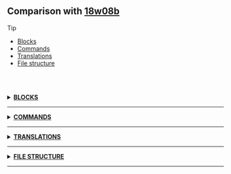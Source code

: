 ## Comparison with [18w08b](https://github.com/PixiGeko/Minecraft-generated-data/tree/18w08b)

> [!TIP]
> - [Blocks](#blocks)
> - [Commands](#commands)
> - [Translations](#translations)
> - [File structure](#file-structure)

<br/><br/>
<details><summary><b><ins>BLOCKS</ins></b><a name="blocks"></a></summary>
<br/>
<details>
<summary>
🗒️ List
</summary>

```diff
+ blue_coral.json
+ dead_coral.json
+ pink_coral.json
+ purple_coral.json
+ red_coral.json
+ yellow_coral.json
```

</details>
</details>
<hr/>
<details><summary><b><ins>COMMANDS</ins></b><a name="commands"></a></summary>
<br/>
<details>
<summary>
locate
</summary>

```diff
+ locate Ocean_Ruin
```

</details>
</details>
<hr/>
<details><summary><b><ins>TRANSLATIONS</ins></b><a name="translations"></a></summary>
<br/>
<details>
<summary>
Keys
</summary>

```diff
+ block.minecraft.blue_coral: Blue coral
+ block.minecraft.dead_coral: Dead coral
+ block.minecraft.pink_coral: Pink coral
+ block.minecraft.purple_coral: Purple coral
+ block.minecraft.red_coral: Red coral
+ block.minecraft.yellow_coral: Yellow coral
+ createWorld.customize.custom.useOceanRuins: Ocean Ruins
```

</details>
</details>
<hr/>
<details><summary><b><ins>FILE STRUCTURE</ins></b><a name="file-structure"></a></summary>
<br/>
<details>
<summary>
data
</summary>

```diff
+ minecraft/loot_tables/chests/underwater_ruin_big.json
+ minecraft/loot_tables/chests/underwater_ruin_small.json
+ minecraft/structures/ruin/big_ruin_warm4.nbt
+ minecraft/structures/ruin/big_ruin_warm5.nbt
+ minecraft/structures/ruin/big_ruin_warm6.nbt
+ minecraft/structures/ruin/big_ruin_warm7.nbt
+ minecraft/structures/ruin/big_ruin1_brick.nbt
+ minecraft/structures/ruin/big_ruin1_cracked.nbt
+ minecraft/structures/ruin/big_ruin1_mossy.nbt
+ minecraft/structures/ruin/big_ruin2_brick.nbt
+ minecraft/structures/ruin/big_ruin2_cracked.nbt
+ minecraft/structures/ruin/big_ruin2_mossy.nbt
+ minecraft/structures/ruin/big_ruin3_brick.nbt
+ minecraft/structures/ruin/big_ruin3_cracked.nbt
+ minecraft/structures/ruin/big_ruin3_mossy.nbt
+ minecraft/structures/ruin/big_ruin8_brick.nbt
+ minecraft/structures/ruin/big_ruin8_cracked.nbt
+ minecraft/structures/ruin/big_ruin8_mossy.nbt
+ minecraft/structures/ruin/ruin_warm1.nbt
+ minecraft/structures/ruin/ruin_warm2.nbt
+ minecraft/structures/ruin/ruin_warm3.nbt
+ minecraft/structures/ruin/ruin_warm4.nbt
+ minecraft/structures/ruin/ruin_warm5.nbt
+ minecraft/structures/ruin/ruin_warm6.nbt
+ minecraft/structures/ruin/ruin_warm7.nbt
+ minecraft/structures/ruin/ruin_warm8.nbt
+ minecraft/structures/ruin/ruin1_brick.nbt
+ minecraft/structures/ruin/ruin1_cracked.nbt
+ minecraft/structures/ruin/ruin1_mossy.nbt
+ minecraft/structures/ruin/ruin2_brick.nbt
+ minecraft/structures/ruin/ruin2_cracked.nbt
+ minecraft/structures/ruin/ruin2_mossy.nbt
+ minecraft/structures/ruin/ruin3_brick.nbt
+ minecraft/structures/ruin/ruin3_cracked.nbt
+ minecraft/structures/ruin/ruin3_mossy.nbt
+ minecraft/structures/ruin/ruin4_brick.nbt
+ minecraft/structures/ruin/ruin4_cracked.nbt
+ minecraft/structures/ruin/ruin4_mossy.nbt
+ minecraft/structures/ruin/ruin5_brick.nbt
+ minecraft/structures/ruin/ruin5_cracked.nbt
+ minecraft/structures/ruin/ruin5_mossy.nbt
+ minecraft/structures/ruin/ruin6_brick.nbt
+ minecraft/structures/ruin/ruin6_cracked.nbt
+ minecraft/structures/ruin/ruin6_mossy.nbt
+ minecraft/structures/ruin/ruin7_brick.nbt
+ minecraft/structures/ruin/ruin7_cracked.nbt
+ minecraft/structures/ruin/ruin7_mossy.nbt
+ minecraft/structures/ruin/ruin8_brick.nbt
+ minecraft/structures/ruin/ruin8_cracked.nbt
+ minecraft/structures/ruin/ruin8_mossy.nbt
+ minecraft/tags/blocks/coral.json
+ minecraft/tags/items/coral.json
```

</details>
<details>
<summary>
assets
</summary>

```diff
+ minecraft/blockstates/blue_coral.json
+ minecraft/blockstates/dead_coral.json
+ minecraft/blockstates/pink_coral.json
+ minecraft/blockstates/purple_coral.json
+ minecraft/blockstates/red_coral.json
+ minecraft/blockstates/yellow_coral.json
+ minecraft/models/block/blue_coral.json
+ minecraft/models/block/dead_coral.json
+ minecraft/models/block/pink_coral.json
+ minecraft/models/block/purple_coral.json
+ minecraft/models/block/red_coral.json
+ minecraft/models/block/yellow_coral.json
+ minecraft/models/item/blue_coral.json
+ minecraft/models/item/dead_coral.json
+ minecraft/models/item/pink_coral.json
+ minecraft/models/item/purple_coral.json
+ minecraft/models/item/red_coral.json
+ minecraft/models/item/yellow_coral.json
+ minecraft/textures/blocks/blue_coral.png
+ minecraft/textures/blocks/dead_coral.png
+ minecraft/textures/blocks/pink_coral.png
+ minecraft/textures/blocks/purple_coral.png
+ minecraft/textures/blocks/red_coral.png
+ minecraft/textures/blocks/yellow_coral.png
```

</details>
</details>
<hr/>
